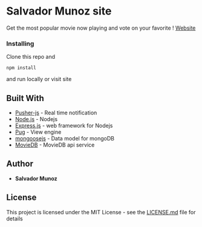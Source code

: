 # Salvador Munoz site

Get the most popular movie now playing and vote on your favorite !
[Website](https://moviepasspoll.herokuapp.com/)


### Installing
Clone this repo and 

```
npm install
```
and run locally or visit site 
## Built With

* [Pusher-js](https://pusher.com/docs/javascript_quick_start) - Real time notification
* [Node.js](https://nodejs.org/en/docs/) - Nodejs
* [Express.js](https://nodejs.org/en/docs/) - web framework for Nodejs
* [Pug](https://pugjs.org/api/getting-started.html) - View engine 
* [mongoosejs](https://mongoosejs.com/) - Data model for mongoDB
* [MovieDB](https://developers.themoviedb.org/3) - MovieDB api service


## Author

* **Salvador Munoz** 


## License

This project is licensed under the MIT License - see the [LICENSE.md](LICENSE.md) file for details

